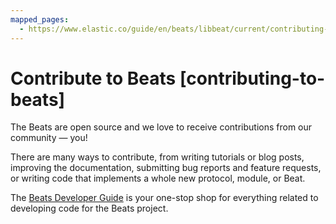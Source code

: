 ```yaml
---
mapped_pages:
  - https://www.elastic.co/guide/en/beats/libbeat/current/contributing-to-beats.html
---
```


# Contribute to Beats [contributing-to-beats]

The Beats are open source and we love to receive contributions from our community — you!

There are many ways to contribute, from writing tutorials or blog posts, improving the documentation, submitting bug reports and feature requests, or writing code that implements a whole new protocol, module, or Beat.

The [Beats Developer Guide](http://www.elastic.co/guide/en/beats/devguide/master/index.md) is your one-stop shop for everything related to developing code for the Beats project.

